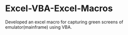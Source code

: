 # Excel-VBA-Excel-Macros
Developed an excel macro for capturing green screens of emulator(mainframe) using VBA.  
